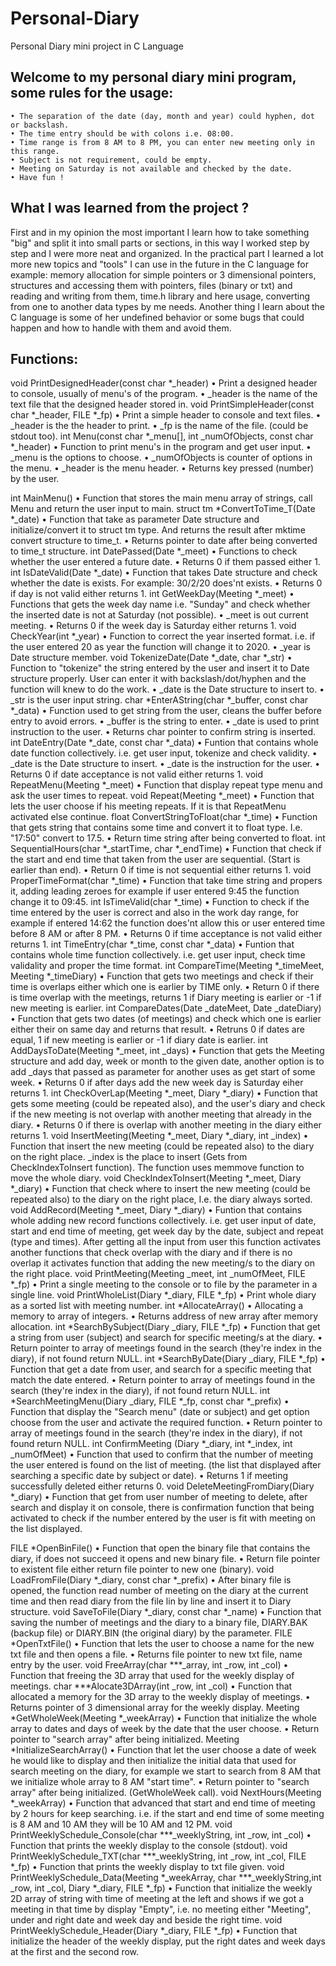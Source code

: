 # Personal-Diary
Personal Diary mini project in C Language

## Welcome to my personal diary mini program, some rules for the usage:
    • The separation of the date (day, month and year) could hyphen, dot or backslash.
    • The time entry should be with colons i.e. 08:00.
    • Time range is from 8 AM to 8 PM, you can enter new meeting only in this range.
    • Subject is not requirement, could be empty.
    • Meeting on Saturday is not available and checked by the date.
    • Have fun !

## What I was learned from the project ?
First and in my opinion the most important I learn how to take something "big" and  split it into small parts or sections, in this way I worked step by step and I were more neat and organized. 
In the practical part I learned a lot more new topics and "tools" I can use in the future in the C language for example: memory allocation for simple pointers or 3 dimensional pointers, structures and accessing them with pointers,  files (binary or txt) and reading and writing from them, time.h library and here usage, converting from one to another data types by me needs.
Another thing I  learn about the C language is some of her undefined behavior or some bugs that could happen and how to handle with them and avoid them.

## Functions:
void PrintDesignedHeader(const char *_header)
    • Print a designed header to console, usually of menu's of the program. 
    • _header is the name of the text file that the designed header stored in.
void PrintSimpleHeader(const char *_header,   FILE *_fp)
    • Print a simple header to console and text files.
    • _header is the the header to print.
    • _fp is the name of the file. (could be stdout too).
int Menu(const char *_menu[], int _numOfObjects, const char *_header)
    • Function to print menu's in the program and get user input.
    • _menu is the options to choose.
    • _numOfObjects is counter of options in the menu.
    • _header is the menu header.
    • Returns key pressed (number) by the user.

  int MainMenu()
    • Function that stores the main menu array of strings, call Menu and return the user input to main.
 struct tm *ConvertToTime_T(Date *_date)
    • Function that take as parameter Date structure and initialize/convert it to struct tm type. And returns the result after mktime convert structure to time_t.
    • Returns pointer to date after being converted to time_t structure.
   int DatePassed(Date *_meet)
    • Functions to check whether the user entered a future date.
    • Returns 0 if them passed either 1.
   int IsDateValid(Date *_date)
    • Function that takes Date structure and check whether the date is exists. For example: 30/2/20 does'nt exists.
    • Returns 0 if day is not valid either returns 1.
 int GetWeekDay(Meeting *_meet)
    • Functions that gets the week day name i.e. "Sunday" and check whether the inserted date is not at Saturday (not possible).
    • _meet is out current meeting.
    • Returns 0 if the week day is Saturday either returns 1.
 void CheckYear(int *_year)
    • Function to correct the year inserted format. i.e. if the user entered 20 as year the function will change it to 2020.
    • _year is Date structure member.
 void TokenizeDate(Date *_date, char *_str)
    • Function to "tokenize" the string entered by the user and insert it to Date structure properly. User can enter it with backslash/dot/hyphen and the function will knew to do the work.
    • _date is the Date structure to insert to.
    • _str is the user input string.
char *EnterAString(char *_buffer, const char *_data)
    • Function used to get string from the user, cleans the buffer before entry to avoid errors.
    • _buffer is the string to enter.
    • _date is used to print instruction to the user.
    • Returns char pointer to confirm string is inserted.
int DateEntry(Date *_date, const char *_data)
    • Funtion that contains whole date function collectively. i.e. get user input, tokenize and check validity. 
    • _date is the Date structure to insert.
    • _date is the instruction for the user.
    • Returns 0 if date acceptance is not valid either returns 1.
 void RepeatMenu(Meeting *_meet)
    • Function that display repeat type menu and ask the user times to repeat.
void Repeat(Meeting *_meet)
    • Function that lets the user choose if his meeting repeats. If it is that RepeatMenu activated else continue.
 float ConvertStringToFloat(char *_time)
    • Function that gets string that contains some time and convert it to float type. I.e. "17:50" convert to 17.5. 
    • Return time string after being converted to float.
 int SequentialHours(char *_startTime, char *_endTime)
    • Function that check if the start and end time that taken from the user are sequential. (Start is earlier than end).
    • Return 0 if time is not sequential either returns 1.
 void ProperTimeFormat(char *_time)
    • Function that take time string and propers it, adding leading zeroes for example if user entered 9:45 the function change it to 09:45.
  int IsTimeValid(char *_time)
    • Function to check if the time entered by the user is correct and also in the work day range, for example if entered 14:62 the function does'nt allow this or user entered time before 8 AM or after 8 PM.
    • Returns 0 if time acceptance is not valid either returns 1.
   int TimeEntry(char *_time, const char *_data)
    • Funtion that contains whole time function collectively. i.e. get user input, check time validality and proper the time format.
int CompareTime(Meeting *_timeMeet, Meeting *_timeDiary)
    • Function that gets two meetings and check if their time is overlaps either which one is earlier by TIME only. 
    • Return 0 if there is time overlap with the meetings, returns 1 if Diary meeting is earlier or -1 if new meeting is earlier.
  int CompareDates(Date _dateMeet, Date _dateDiary)
    • Function that gets two dates (of meetings) and check which one is earlier either their on same day and returns that result.
    • Retruns 0 if dates are equal, 1 if new meeting is earlier or -1 if diary date is earlier.
 int AddDaysToDate(Meeting *_meet, int _days)
    • Function that gets the Meeting structure and add day, week or month to the given date, another option is to add _days that passed as parameter for another uses as get start of some week.
    • Returns 0 if after days add the new week day is Saturday eiher returns 1.
 int CheckOverLap(Meeting *_meet, Diary *_diary)
    • Function that gets some meeting (could be repeated also), and the user's diary and check if the new meeting is not overlap with another meeting that already in the diary.
    • Returns 0 if there is overlap with another meeting in the diary either returns 1.
void InsertMeeting(Meeting *_meet, Diary *_diary, int _index)
    • Function that insert the new meeting (could be repeated also) to the diary on the right place. _index is the place to insert (Gets from CheckIndexToInsert function). The function uses memmove function to move the whole diary.
  void CheckIndexToInsert(Meeting *_meet, Diary *_diary)
    • Function that check where to insert the new meeting (could be repeated also) to the diary on the right place, I.e. the diary always sorted.
    void AddRecord(Meeting *_meet, Diary *_diary)
    • Funtion that contains whole adding new record functions collectively. i.e. get user input of date, start and end time of meeting, get week day by the date, subject and repeat (type and times). After getting all the input from user this function activates another functions that check overlap with the diary and if there is no overlap it activates function that adding the new meeting/s to the diary on the right place.
 void PrintMeeting(Meeting _meet, int _numOfMeet, FILE *_fp)
    • Print a single meeting to the console or to file by the parameter in a single line.
    void PrintWholeList(Diary *_diary, FILE *_fp)
    • Print whole diary as a sorted list with meeting number.
   int *AllocateArray()
    • Allocating a memory to array of integers.
    • Returns address of new array after memory allocation.
   int *SearchBySubject(Diary _diary, FILE *_fp)
    • Function that get a string from user (subject) and search for specific meeting/s at the diary.
    • Return pointer to array of meetings found in the search (they're index in the diary), if not found return NULL.
 int *SearchByDate(Diary _diary, FILE *_fp)
    • Function that get a date from user, and search for a specific meeting that   match the date entered.
    • Return pointer to array of meetings found in the search (they're index in the diary), if not found return NULL.
  int *SearchMeetingMenu(Diary _diary, FILE *_fp, const char *_prefix)
    • Function that display the "Search menu" (date or subject) and get option choose from the user and activate the  required function.
    • Return pointer to array of meetings found in the search (they're index in the diary), if not found return NULL.
  int ConfirmMeeting (Diary *_diary, int *_index, int  _numOfMeet)
    • Function that used to confirm that the number of meeting the user entered is found on the list of meeting. (the list that displayed after searching a specific date by subject or date).
    • Returns 1 if meeting successfully deleted either returns 0.
  void DeleteMeetingFromDiary(Diary *_diary)
    • Function that get from user number of meeting to delete, after search and display it on console, there is confirmation function that being activated to check if the 
number entered by the user is fit with meeting on the list displayed.
    
   FILE *OpenBinFile()
    • Function that open the binary file that contains the diary, if does not succeed it opens and new binary file.
    • Return file pointer to existent file either return file pointer to new one (binary).
  void LoadFromFile(Diary *_diary, const char *_prefix)
    • After binary file is opened, the function read number of meeting on the diary at the current time and then  read diary from the file lin by line and insert it to Diary structure.
 void SaveToFile(Diary *_diary, const char *_name)
    • Function that saving the number of meetings and the diary to a binary file, DIARY.BAK (backup file) or DIARY.BIN (the original diary) by the parameter.
FILE *OpenTxtFile()
    • Function that lets the user to choose a name for the new txt file and then opens a file.
    • Returns file pointer to new txt file, name entry by the user.
  void FreeArray(char ***_array, int _row, int _col)
    • Function that freeing the 3D array that used for the weekly display of meetings.
 char ***Alocate3DArray(int _row, int _col)
    • Function that allocated a memory for the 3D array to the weekly display of meetings.
    • Returns pointer of 3 dimensional array for the weekly display.
Meeting *GetWholeWeek(Meeting *_weekArray)
    • Function that initialize the whole array to dates and days of week by the date that the user choose.
    • Return pointer to "search array" after  being initialized.
   Meeting *InitializeSearchArray()
    • Function that let the user choose a date of week he would like to display and then initialize the initial data that used for search meeting on the diary, for example we start to search from 8 AM that we initialize whole array to 8 AM "start time".
    • Return pointer to "search array" after  being initialized. (GetWholeWeek call).
   void NextHours(Meeting *_weekArray)
    • Function that advanced that start and end time of meeting by 2 hours for keep searching. i.e. if the start and end time of some meeting is 8 AM and 10 AM they will be 10 AM and 12 PM.
    void PrintWeeklySchedule_Console(char ***_weeklyString, int _row, int _col)
    • Function that prints the weekly display to the console (stdout).
   void PrintWeeklySchedule_TXT(char ***_weeklyString, int _row, int _col, FILE *_fp)
    • Function that prints the weekly display to txt file given.
    void PrintWeeklySchedule_Data(Meeting *_weekArray, char ***_weeklyString,int _row, int _col, Diary *_diary, FILE *_fp)
    • Function that initialize the weekly 2D array of string with time of meeting at the left and shows if we got a meeting in that time by display "Empty", i.e. no meeting either "Meeting", under and right date and week day and beside the right time.
   void PrintWeeklySchedule_Header(Diary *_diary, FILE *_fp)
    • Function that initialize the header of the weekly display, put the right dates and week days at the first and the second row.
